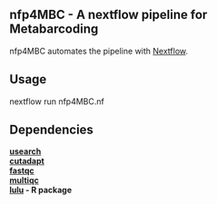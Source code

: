 ## nfp4MBC - A nextflow pipeline for Metabarcoding 
nfp4MBC automates the pipeline with [Nextflow](https://www.nextflow.io/). 

## Usage
nextflow run nfp4MBC.nf

## Dependencies
**[usearch](https://www.drive5.com/usearch/)**<br />
**[cutadapt](https://cutadapt.readthedocs.io/en/stable/index.html)**<br />
**[fastqc](https://www.bioinformatics.babraham.ac.uk/projects/fastqc/)**<br />
**[multiqc](https://multiqc.info/)**<br />
**[lulu](https://github.com/tobiasgf/lulu) - R package**
